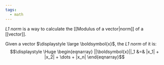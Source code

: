 ```yaml
---
tags:
  - math
---
```

*L1 norm* is a way to calculate the [[Modulus of a vector|norm]] of a [[vector]].

Given a vector $\displaystyle \large \boldsymbol{x}$, the *L1 norm* of it is:
$$\displaystyle \Huge \begin{eqnarray} 
||\boldsymbol{x}||_1 
&=& |x_1| + |x_2| + \dots + |x_n|
\end{eqnarray}$$